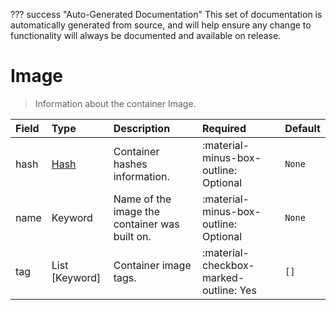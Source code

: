 ??? success "Auto-Generated Documentation"
    This set of documentation is automatically generated from source, and will help ensure any change to functionality will always be documented and available on release.

# Image

> Information about the container Image.

| Field | Type | Description | Required | Default |
| :--- | :--- | :--- | :--- | :--- |
| hash | [Hash](/howler-docs/odm/class/hash) | Container hashes information. | :material-minus-box-outline: Optional | `None` |
| name | Keyword | Name of the image the container was built on. | :material-minus-box-outline: Optional | `None` |
| tag | List [Keyword] | Container image tags. | :material-checkbox-marked-outline: Yes | `[]` |
